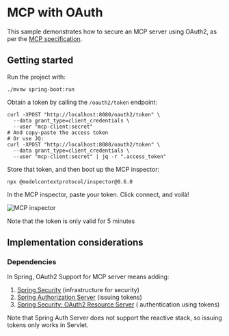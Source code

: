 # MCP with OAuth

This sample demonstrates how to secure an MCP server using OAuth2, as per
the [MCP specification](https://spec.modelcontextprotocol.io/specification/2025-03-26/basic/authorization/).

## Getting started

Run the project with:

```
./mvnw spring-boot:run
```

Obtain a token by calling the `/oauth2/token` endpoint:

```shell
curl -XPOST "http://localhost:8080/oauth2/token" \
  --data grant_type=client_credentials \
  --user "mcp-client:secret"
# And copy-paste the access token
# Or use JQ:
curl -XPOST "http://localhost:8080/oauth2/token" \
  --data grant_type=client_credentials \
  --user "mcp-client:secret" | jq -r ".access_token"
```

Store that token, and then boot up the MCP inspector:

```shell
npx @modelcontextprotocol/inspector@0.6.0
```

In the MCP inspector, paste your token. Click connect, and voilà!

![MCP inspector](./mcp-inspector.png)

Note that the token is only valid for 5 minutes

## Implementation considerations

### Dependencies

In Spring, OAuth2 Support for MCP server means adding:

1. [Spring Security](https://docs.spring.io/spring-security/) (infrastructure for security)
2. [Spring Authorization Server](https://docs.spring.io/spring-authorization-server/) (issuing tokens)
3. [Spring Security: OAuth2 Resource Server](https://docs.spring.io/spring-security/reference/servlet/oauth2/resource-server/index.html#page-title) (
   authentication using tokens)

Note that Spring Auth Server does not support the reactive stack, so issuing tokens only works in Servlet.
